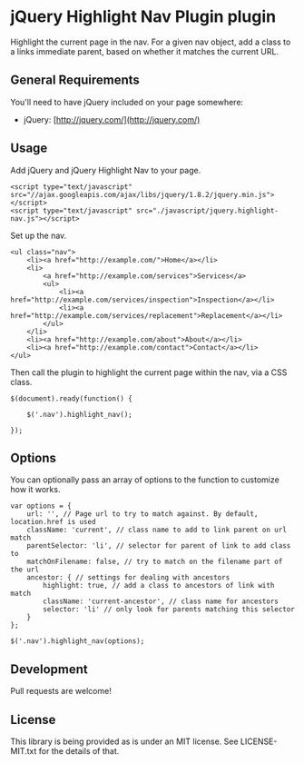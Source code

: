 jQuery Highlight Nav Plugin plugin
=======================

Highlight the current page in the nav. For a given nav object, add a class to a links immediate parent, based on whether it matches the current URL.

## General Requirements

You'll need to have jQuery included on your page somewhere:
- jQuery: [http://jquery.com/](http://jquery.com/)

## Usage

Add jQuery and jQuery Highlight Nav to your page.

	<script type="text/javascript" src="//ajax.googleapis.com/ajax/libs/jquery/1.8.2/jquery.min.js"></script>
	<script type="text/javascript" src="./javascript/jquery.highlight-nav.js"></script>

Set up the nav.

	<ul class="nav">
		<li><a href="http://example.com/">Home</a></li>
		<li>
			<a href="http://example.com/services">Services</a>
			<ul>
				<li><a href="http://example.com/services/inspection">Inspection</a></li>
				<li><a href="http://example.com/services/replacement">Replacement</a></li>
			</ul>
		</li>
		<li><a href="http://example.com/about">About</a></li>
		<li><a href="http://example.com/contact">Contact</a></li>
	</ul>


Then call the plugin to highlight the current page within the nav, via a CSS class.

	$(document).ready(function() {

		$('.nav').highlight_nav();

	});

## Options

You can optionally pass an array of options to the function to customize how it works.


	var options = {
		url: '', // Page url to try to match against. By default, location.href is used
		className: 'current', // class name to add to link parent on url match
		parentSelector: 'li', // selector for parent of link to add class to
		matchOnFilename: false, // try to match on the filename part of the url
		ancestor: { // settings for dealing with ancestors
			highlight: true, // add a class to ancestors of link with match
			className: 'current-ancestor', // class name for ancestors
			selector: 'li' // only look for parents matching this selector
		}
	};

	$('.nav').highlight_nav(options);

## Development

Pull requests are welcome!

## License

This library is being provided as is under an MIT license. See LICENSE-MIT.txt for the details of that.
